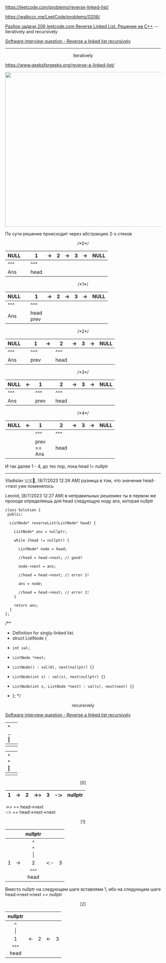 https://leetcode.com/problems/reverse-linked-list/

https://walkccc.me/LeetCode/problems/0206/

[Разбор задачи 206 leetcode.com Reverse Linked List. Решение на C++](https://www.youtube.com/watch?v=jqZPEfAbc2s) --  iteratively and recursively

[Software interview question - Reverse a linked list recursively](https://www.youtube.com/watch?v=S92RuTtt9EE)


____

<p align="center"> iteratively </p>

https://www.geeksforgeeks.org/reverse-a-linked-list/

<img src="https://media.geeksforgeeks.org/wp-content/cdn-uploads/RGIF2.gif" width="800" height="500"/>

По сути решение происходит через абстракцию 2-х стеков

<p align="center"> /*0*/ </p>

| NULL 	|   	| 1    	| -> 	| 2 	| -> 	| 3 	| -> 	| NULL 	|
|------	|---	|------	|----	|---	|----	|---	|----	|------	|
| ^^^  	|   	| ^^^  	|    	|   	|    	|   	|    	|      	|
| Ans  	|   	| head 	|    	|   	|    	|   	|    	|      	|

<p align="center"> /*1*/ </p>

| NULL 	|   	| 1              	| ->	| 2 	| -> 	| 3 	| -> 	| NULL 	|
|------	|----	|----------------	|---	|---	|----	|---	|----	|------	|
| ^^^  	|    	| ^^^            	|   	|   	|    	|   	|    	|      	|
| Ans  	|    	| head <br> prev 	|   	|   	|    	|   	|    	|      	|

<p align="center"> /*2*/ </p>

| NULL 	|   	| 1    	| -> 	| 2    	| -> 	| 3 	| -> 	| NULL 	|
|------	|---	|------	|----	|------	|----	|---	|----	|------	|
| ^^^  	|   	| ^^^  	|    	| ^^^  	|    	|   	|    	|      	|
| Ans  	|   	| prev 	|    	| head 	|    	|   	|    	|      	|

<p align="center"> /*3*/ </p>

| NULL 	| <- 	| 1    	|   	| 2    	| -> 	| 3 	| -> 	| NULL 	|
|------	|----	|------	|---	|------	|----	|---	|----	|------	|
| ^^^  	|    	| ^^^  	|   	| ^^^  	|    	|   	|    	|      	|
| Ans  	|    	| prev 	|   	| head 	|    	|   	|    	|      	|

<p align="center"> /*4*/ </p>

| NULL 	| <- 	| 1                     	|   	| 2    	| -> 	| 3 	| -> 	| NULL 	|
|------	|----	|-----------------------	|---	|------	|----	|---	|----	|------	|
|      	|    	| ^^^                   	|   	| ^^^  	|    	|   	|    	|      	|
|      	|    	| prev <br> == <br> Ans 	|   	| head 	|    	|   	|    	|      	|


И так далее 1 - 4, до тех пор, пока head != nullptr
____

Vladislav 🇺🇸🚜, [8/7/2023 12:26 AM]
разница в том, что значение head->next уже поменялось

Leonid, [8/7/2023 12:27 AM]
в неправильных решениях ты в первом же проходе определяешь для head следующую ноду ans, которая nullptr





    class Solution {
     public:
    
      ListNode* reverseList(ListNode* head) {
    
        ListNode* ans = nullptr;
    
        while (head != nullptr) {
    
          ListNode* node = head;
    
          //head = head->next; // good!
    
          node->next = ans;
    
          //head = head->next; // error 1!
          
          ans = node;
    
          //head = head->next; // error 1!
        }
    
        return ans;
      }
    };
/**
 * Definition for singly-linked list.
 * struct ListNode {
 *     int val;
 *     ListNode *next;
 *     ListNode() : val(0), next(nullptr) {}
 *     ListNode(int x) : val(x), next(nullptr) {}
 *     ListNode(int x, ListNode *next) : val(x), next(next) {}
 * };
 */


<p align="center"> recursively </p>

[Software interview question - Reverse a linked list recursively](https://www.youtube.com/watch?v=S92RuTtt9EE)

| **^ <br> .. <br> \|** 	|   	|
|:-------------:	|---	|
|               	|   	|

| ^ <br> ^ <br> \| 	|   	|
|:----------------:	|---	|
|                  	|   	|

<p align="center"> [0] </p>

| 1 	| -> 	| 2 	| ->> 	| 3 	| -:> 	| nullptr 	|
|---	|----	|---	|-----	|---	|-----	|---------	|

->> == head->next  
-:> == head->next->next

<p align="center"> [1] </p>

|   	|    	|      nullptr     	|     	|   	|
|:-:	|:--:	|:----------------:	|:---:	|:-:	|
|   	|    	| ^ <br> ^ <br> \| 	|     	|   	|
| 1 	| -> 	|         2        	| <:- 	| 3 	|
|   	|    	|   ^^^ <br> head  	|     	|   	|

Вместо nullptr на следующем шаге вставляем 1, ибо на следующем шаге head->next->next == nullptr

<p align="center"> [2] </p>

|      nullptr     	|    	|   	|     	|   	|
|:----------------:	|:--:	|:-:	|:---:	|:-:	|
|     ^ <br> \| 	|    	|   	|     	|   	|
|         1        	| <- 	| 2 	| <- 	| 3 	|
|   ^^^ <br> head  	|    	|   	|     	|   	|


